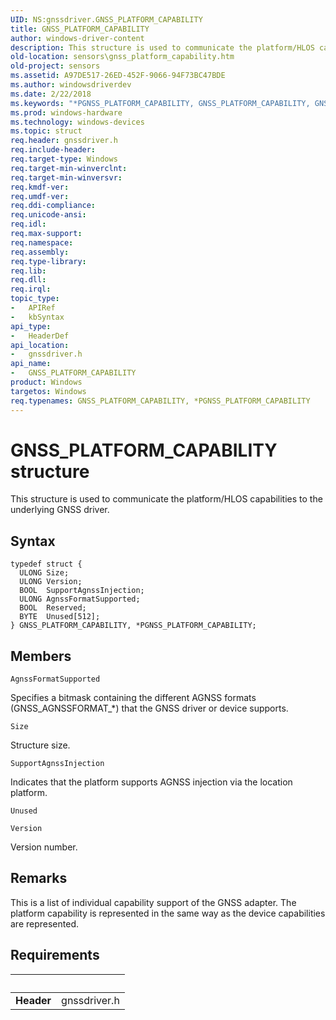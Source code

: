 ```yaml
---
UID: NS:gnssdriver.GNSS_PLATFORM_CAPABILITY
title: GNSS_PLATFORM_CAPABILITY
author: windows-driver-content
description: This structure is used to communicate the platform/HLOS capabilities to the underlying GNSS driver.
old-location: sensors\gnss_platform_capability.htm
old-project: sensors
ms.assetid: A97DE517-26ED-452F-9066-94F73BC47BDE
ms.author: windowsdriverdev
ms.date: 2/22/2018
ms.keywords: "*PGNSS_PLATFORM_CAPABILITY, GNSS_PLATFORM_CAPABILITY, GNSS_PLATFORM_CAPABILITY structure [Sensor Devices], PGNSS_PLATFORM_CAPABILITY, PGNSS_PLATFORM_CAPABILITY structure pointer [Sensor Devices], gnssdriver/GNSS_PLATFORM_CAPABILITY, gnssdriver/PGNSS_PLATFORM_CAPABILITY, sensors.gnss_platform_capability"
ms.prod: windows-hardware
ms.technology: windows-devices
ms.topic: struct
req.header: gnssdriver.h
req.include-header: 
req.target-type: Windows
req.target-min-winverclnt: 
req.target-min-winversvr: 
req.kmdf-ver: 
req.umdf-ver: 
req.ddi-compliance: 
req.unicode-ansi: 
req.idl: 
req.max-support: 
req.namespace: 
req.assembly: 
req.type-library: 
req.lib: 
req.dll: 
req.irql: 
topic_type:
-	APIRef
-	kbSyntax
api_type:
-	HeaderDef
api_location:
-	gnssdriver.h
api_name:
-	GNSS_PLATFORM_CAPABILITY
product: Windows
targetos: Windows
req.typenames: GNSS_PLATFORM_CAPABILITY, *PGNSS_PLATFORM_CAPABILITY
---
```


# GNSS_PLATFORM_CAPABILITY structure
This structure is used to communicate the platform/HLOS capabilities to the underlying GNSS driver.

## Syntax
````
typedef struct {
  ULONG Size;
  ULONG Version;
  BOOL  SupportAgnssInjection;
  ULONG AgnssFormatSupported;
  BOOL  Reserved;
  BYTE  Unused[512];
} GNSS_PLATFORM_CAPABILITY, *PGNSS_PLATFORM_CAPABILITY;
````

## Members


`AgnssFormatSupported`

Specifies a bitmask containing the different AGNSS formats (GNSS_AGNSSFORMAT_*) that the GNSS driver or device supports.

`Size`

Structure size.

`SupportAgnssInjection`

Indicates that the platform supports AGNSS injection via the location platform.

`Unused`



`Version`

Version number.

## Remarks
This is a list of individual capability support of the GNSS adapter. The platform capability is represented in the same way as the device capabilities are represented.

## Requirements
| &nbsp; | &nbsp; |
| ---- |:---- |
| **Header** | gnssdriver.h |